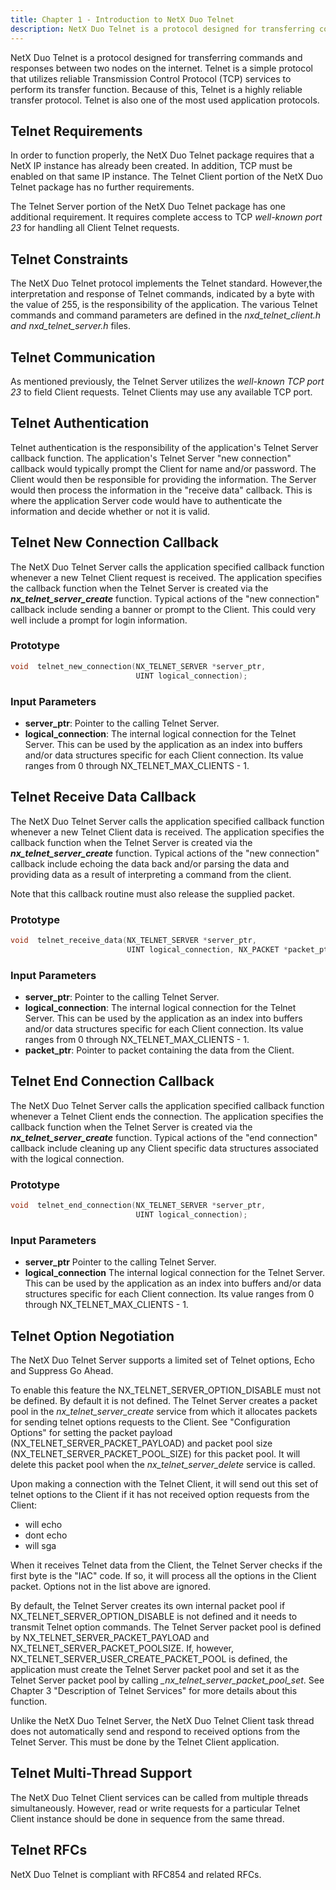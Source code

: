 ```yaml
---
title: Chapter 1 - Introduction to NetX Duo Telnet
description: NetX Duo Telnet is a protocol designed for transferring commands and responses between two nodes on the internet.
---
```



NetX Duo Telnet is a protocol designed for transferring commands and responses between two nodes on the internet. Telnet is a simple protocol that utilizes reliable Transmission Control Protocol (TCP) services to perform its transfer function. Because of this, Telnet is a highly reliable transfer protocol. Telnet is also one of the most used application protocols.

## Telnet Requirements

In order to function properly, the NetX Duo Telnet package requires that a NetX IP instance has already been created. In addition, TCP must be enabled on that same IP instance. The Telnet Client portion of the NetX Duo Telnet package has no further requirements.

The Telnet Server portion of the NetX Duo Telnet package has one additional requirement. It requires complete access to TCP *well-known port 23* for handling all Client Telnet requests.

## Telnet Constraints 

The NetX Duo Telnet protocol implements the Telnet standard. However,the interpretation and response of Telnet commands, indicated by a byte with the value of 255, is the responsibility of the application. The various Telnet commands and command parameters are defined in the *nxd_telnet_client.h and nxd_telnet_server.h* files.

## Telnet Communication

As mentioned previously, the Telnet Server utilizes the *well-known TCP port 23* to field Client requests. Telnet Clients may use any available TCP port.

## Telnet Authentication

Telnet authentication is the responsibility of the application's Telnet Server callback function. The application's Telnet Server "new connection" callback would typically prompt the Client for name and/or password. The Client would then be responsible for providing the information. The Server would then process the information in the "receive data" callback. This is where the application Server code would have to authenticate the information and decide whether or not it is valid.

## Telnet New Connection Callback

The NetX Duo Telnet Server calls the application specified callback function whenever a new Telnet Client request is received. The application specifies the callback function when the Telnet Server is created via the ***nx_telnet_server_create*** function. Typical actions of the "new connection" callback include sending a banner or prompt to the Client. This could very well include a prompt for login information.

### Prototype

```c
void  telnet_new_connection(NX_TELNET_SERVER *server_ptr, 
                            UINT logical_connection);
```

### Input Parameters

- **server_ptr**: Pointer to the calling Telnet Server.
- **logical_connection**: The internal logical connection for the Telnet Server. This can be used by the application as an index into buffers and/or data structures specific for each Client connection. Its value ranges from 0 through NX_TELNET_MAX_CLIENTS - 1.

## Telnet Receive Data Callback

The NetX Duo Telnet Server calls the application specified callback function whenever a new Telnet Client data is received. The application specifies the callback function when the Telnet Server is created via the ***nx_telnet_server_create*** function. Typical actions of the "new connection" callback include echoing the data back and/or parsing the data and providing data as a result of interpreting a command from the client.

Note that this callback routine must also release the supplied packet.

### Prototype

```c
void  telnet_receive_data(NX_TELNET_SERVER *server_ptr, 
                          UINT logical_connection, NX_PACKET *packet_ptr);
```
### Input Parameters

- **server_ptr**: Pointer to the calling Telnet Server.
- **logical_connection**: The internal logical connection for the Telnet Server. This can be used by the application as an index into buffers and/or data structures specific for each Client connection. Its value ranges from 0 through NX_TELNET_MAX_CLIENTS - 1.
- **packet_ptr**: Pointer to packet containing the data from the Client.

## Telnet End Connection Callback

The NetX Duo Telnet Server calls the application specified callback function whenever a Telnet Client ends the connection. The application specifies the callback function when the Telnet Server is created via the ***nx_telnet_server_create*** function. Typical actions of the "end connection" callback include cleaning up any Client specific data structures associated with the logical connection.

### Prototype
```c
void  telnet_end_connection(NX_TELNET_SERVER *server_ptr, 
                            UINT logical_connection);
```

### Input Parameters

- **server_ptr** Pointer to the calling Telnet Server.
- **logical_connection** The internal logical connection for the Telnet Server. This can be used by the application as an index into buffers and/or data structures specific for each Client connection. Its value ranges from 0 through NX_TELNET_MAX_CLIENTS - 1.

## Telnet Option Negotiation

The NetX Duo Telnet Server supports a limited set of Telnet options, Echo and Suppress Go Ahead.

To enable this feature the NX_TELNET_SERVER_OPTION_DISABLE must not be defined. By default it is not defined. The Telnet Server creates a packet pool in the *nx_telnet_server_create* service from which it allocates packets for sending telnet options requests to the Client. See "Configuration Options" for setting the packet payload (NX_TELNET_SERVER_PACKET_PAYLOAD) and packet pool size (NX_TELNET_SERVER_PACKET_POOL_SIZE) for this packet pool. It will delete this packet pool when the *nx_telnet_server_delete* service is called.

Upon making a connection with the Telnet Client, it will send out this set of telnet options to the Client if it has not received option requests from the Client:

- will echo
- dont echo
- will sga

When it receives Telnet data from the Client, the Telnet Server checks if the first byte is the "IAC" code. If so, it will process all the options in the Client packet. Options not in the list above are ignored.

By default, the Telnet Server creates its own internal packet pool if NX_TELNET_SERVER_OPTION_DISABLE is not defined and it needs to transmit Telnet option commands. The Telnet Server packet pool is defined by NX_TELNET_SERVER_PACKET_PAYLOAD and NX_TELNET_SERVER_PACKET_POOLSIZE. If, however, NX_TELNET_SERVER_USER_CREATE_PACKET_POOL is defined, the application must create the Telnet Server packet pool and set it as the Telnet Server packet pool by calling *_nx_telnet_server_packet_pool_set*. See Chapter 3 "Description of Telnet Services" for more details about this function.

Unlike the NetX Duo Telnet Server, the NetX Duo Telnet Client task thread does not automatically send and respond to received options from the Telnet Server. This must be done by the Telnet Client application.

## Telnet Multi-Thread Support

The NetX Duo Telnet Client services can be called from multiple threads simultaneously. However, read or write requests for a particular Telnet Client instance should be done in sequence from the same thread.

## Telnet RFCs

NetX Duo Telnet is compliant with RFC854 and related RFCs.
